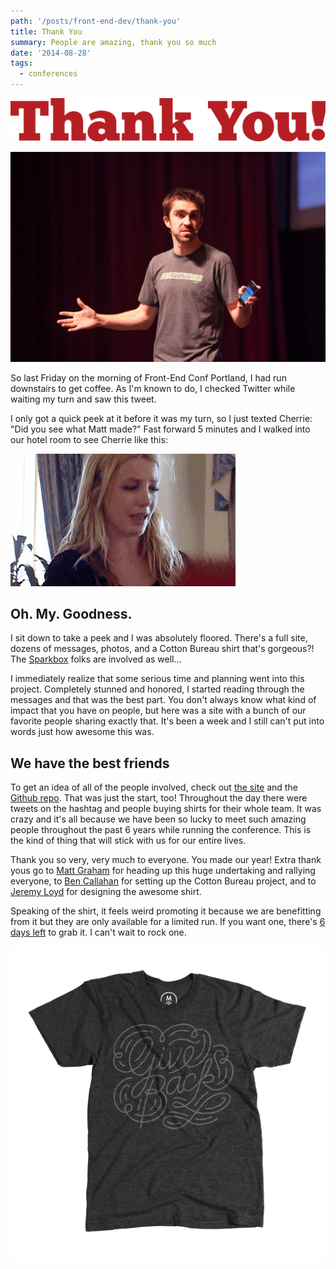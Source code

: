```yaml
---
path: '/posts/front-end-dev/thank-you'
title: Thank You
summary: People are amazing, thank you so much
date: '2014-08-28'
tags:
  - conferences
---
```


<style>h1 { display: none; }</style>

![](./thank-you.svg)

![](./matt-graham.jpg)

So last Friday on the morning of Front-End Conf Portland, I had run downstairs to get coffee. As I'm known to do, I checked Twitter while waiting my turn and saw this tweet.

I only got a quick peek at it before it was my turn, so I just texted Cherrie: "Did you see what Matt made?" Fast forward 5 minutes and I walked into our hotel room to see Cherrie like this:

![](emobrit.gif)

## Oh. My. Goodness.

I sit down to take a peek and I was absolutely floored. There's a full site, dozens of messages, photos, and a Cotton Bureau shirt that's gorgeous?! The [Sparkbox](http://seesparkbox.com) folks are involved as well...

I immediately realize that some serious time and planning went into this project. Completely stunned and honored, I started reading through the messages and that was the best part. You don't always know what kind of impact that you have on people, but here was a site with a bunch of our favorite people sharing exactly that. It's been a week and I still can't put into words just how awesome this was.

## We have the best friends

To get an idea of all of the people involved, check out [the site](http://frontendthanks.com) and the [Github repo](https://github.com/mattgraham/frontendthanks). That was just the start, too! Throughout the day there were tweets on the hashtag and people buying shirts for their whole team. It was crazy and it's all because we have been so lucky to meet such amazing people throughout the past 6 years while running the conference. This is the kind of thing that will stick with us for our entire lives.

Thank you so very, very much to everyone. You made our year! Extra thank yous go to [Matt Graham](https://twitter.com/michigangraham) for heading up this huge undertaking and rallying everyone, to [Ben Callahan](https://twitter.com/bencallahan) for setting up the Cotton Bureau project, and to [Jeremy Loyd](https://twitter.com/jeremyloyd) for designing the awesome shirt.

Speaking of the shirt, it feels weird promoting it because we are benefitting from it but they are only available for a limited run. If you want one, there's [6 days left](https://cottonbureau.com/products/to-dan-and-cherrie) to grab it. I can't wait to rock one.

![](./give-back-shirt.jpg)

